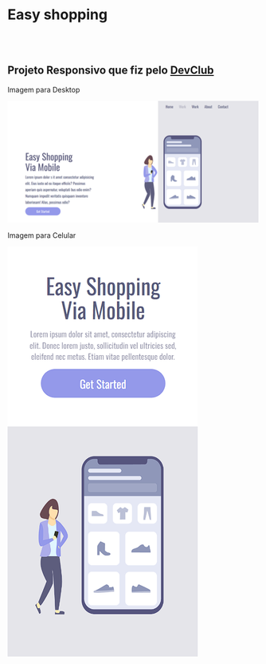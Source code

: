 <h1>Easy shopping</h1>
<br>
<br>
<h2>Projeto Responsivo que fiz pelo <a href="https://rodolfomori.com.br/devclub-n1/">DevClub</a></h2>
<p>Imagem para Desktop</p>
<img src="https://github.com/joaovictorar/Easy-shopping/blob/main/img/easy%20readmi%20git01.png?raw=true">
<p>Imagem para Celular</p>
<img src="https://github.com/joaovictorar/Easy-shopping/blob/main/img/github02.png?raw=true">
